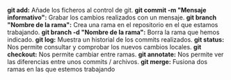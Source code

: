 **git add:** Añade los ficheros al control de git.
**git commit -m "Mensaje informativo":**  Grabar los cambios realizados con un mensaje.
**git branch "Nombre de la rama":** Crea una rama en el repositorio en el que estamos trabajando.
**git branch -d "Nombre de la rama":** Borra la rama que hemos indicado.
**git log:** Muestra un historial de los commits realizados.
**git status:** Nos permite consultar y comprobar los nuevos cambios locales.
**git checkout:** Nos permite cambiar entre ramas.
**git annotate:** Nos permite ver las diferencias entre unos commits / archivos.
**git merge:** Fusiona dos ramas en las que estemos trabajando
